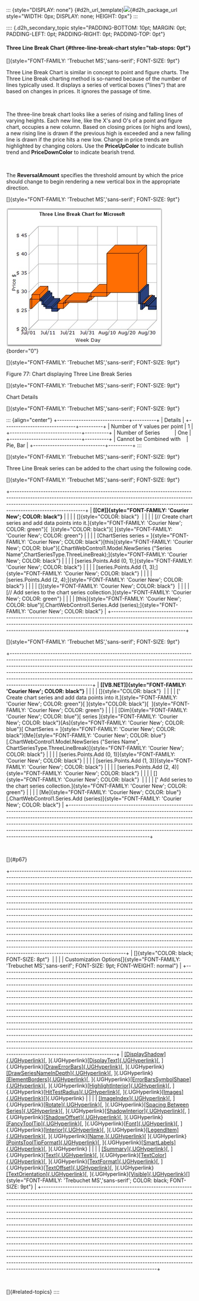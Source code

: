 ::: {style="DISPLAY: none"}
[](ms-xhelp:///?Id=d2h_url_template){#d2h_url_template}![](!package_url!){#d2h_package_url style="WIDTH: 0px; DISPLAY: none; HEIGHT: 0px"}
:::

:::: {.d2h_secondary_topic style="PADDING-BOTTOM: 10pt; MARGIN: 0pt; PADDING-LEFT: 0pt; PADDING-RIGHT: 0pt; PADDING-TOP: 0pt"}
#### Three Line Break Chart {#three-line-break-chart style="tab-stops: 0pt"}

[]{style="FONT-FAMILY: 'Trebuchet MS','sans-serif'; FONT-SIZE: 9pt"} 

Three Line Break Chart is similar in concept to point and figure charts. The Three Line Break charting method is so-named because of the number of lines typically used. It displays a series of vertical boxes (\"lines\") that are based on changes in prices. It ignores the passage of time.

 

The three-line break chart looks like a series of rising and falling lines of varying heights. Each new line, like the X\'s and O\'s of a point and figure chart, occupies a new column. Based on closing prices (or highs and lows), a new rising line is drawn if the previous high is exceeded and a new falling line is drawn if the price hits a new low. Change in price trends are highlighted by changing colors. Use the **PriceUpColor** to indicate bullish trend and **PriceDownColor** to indicate bearish trend.

 

The **ReversalAmount** specifies the threshold amount by which the price should change to begin rendering a new vertical box in the appropriate direction.

[]{style="FONT-FAMILY: 'Trebuchet MS','sans-serif'; FONT-SIZE: 9pt"} 

![](ImagesExt/image64_27.jpg){border="0"}

[]{style="FONT-FAMILY: 'Trebuchet MS','sans-serif'; FONT-SIZE: 9pt"} 

Figure 77: Chart displaying Three Line Break Series

[]{style="FONT-FAMILY: 'Trebuchet MS','sans-serif'; FONT-SIZE: 9pt"} 

Chart Details

[]{style="FONT-FAMILY: 'Trebuchet MS','sans-serif'; FONT-SIZE: 9pt"} 

::: {align="center"}
+------------------------------+----------+
| Details                                 |
+------------------------------+----------+
| Number of Y values per point | 1        |
+------------------------------+----------+
| Number of Series             | One      |
+------------------------------+----------+
| Cannot be Combined with      | Pie, Bar |
+------------------------------+----------+
:::

[]{style="FONT-FAMILY: 'Trebuchet MS','sans-serif'; FONT-SIZE: 9pt"} 

Three Line Break series can be added to the chart using the following code.

[]{style="FONT-FAMILY: 'Trebuchet MS','sans-serif'; FONT-SIZE: 9pt"} 

+-------------------------------------------------------------------------------------------------------------------------------------------------------------------------------------------------------------------------------------------------------------------------+
| **[\[C#\]]{style="FONT-FAMILY: 'Courier New'; COLOR: black"}**                                                                                                                                                                                                          |
|                                                                                                                                                                                                                                                                         |
| []{style="COLOR: black"}                                                                                                                                                                                                                                                |
|                                                                                                                                                                                                                                                                         |
| [// Create chart series and add data points into it.]{style="FONT-FAMILY: 'Courier New'; COLOR: green"}[  ]{style="COLOR: black"}[ ]{style="FONT-FAMILY: 'Courier New'; COLOR: green"}                                                                                  |
|                                                                                                                                                                                                                                                                         |
| [ChartSeries series = ]{style="FONT-FAMILY: 'Courier New'; COLOR: black"}[this]{style="FONT-FAMILY: 'Courier New'; COLOR: blue"}[.ChartWebControl1.Model.NewSeries (\"Series Name\",ChartSeriesType.ThreeLineBreak);]{style="FONT-FAMILY: 'Courier New'; COLOR: black"} |
|                                                                                                                                                                                                                                                                         |
| [series.Points.Add (0, 1);]{style="FONT-FAMILY: 'Courier New'; COLOR: black"}                                                                                                                                                                                           |
|                                                                                                                                                                                                                                                                         |
| [series.Points.Add (1, 3);]{style="FONT-FAMILY: 'Courier New'; COLOR: black"}                                                                                                                                                                                           |
|                                                                                                                                                                                                                                                                         |
| [series.Points.Add (2, 4);]{style="FONT-FAMILY: 'Courier New'; COLOR: black"}                                                                                                                                                                                           |
|                                                                                                                                                                                                                                                                         |
| []{style="FONT-FAMILY: 'Courier New'; COLOR: black"}                                                                                                                                                                                                                    |
|                                                                                                                                                                                                                                                                         |
| [// Add series to the chart series collection.]{style="FONT-FAMILY: 'Courier New'; COLOR: green"}                                                                                                                                                                       |
|                                                                                                                                                                                                                                                                         |
| [this]{style="FONT-FAMILY: 'Courier New'; COLOR: blue"}[.ChartWebControl1.Series.Add (series);]{style="FONT-FAMILY: 'Courier New'; COLOR: black"}                                                                                                                       |
+-------------------------------------------------------------------------------------------------------------------------------------------------------------------------------------------------------------------------------------------------------------------------+

[]{style="FONT-FAMILY: 'Trebuchet MS','sans-serif'; FONT-SIZE: 9pt"} 

+----------------------------------------------------------------------------------------------------------------------------------------------------------------------------------------------------------------------------------------------------------------------------------------------------------------------------------------------------------------------------------------------------------------------------------------+
| **[\[VB.NET\]]{style="FONT-FAMILY: 'Courier New'; COLOR: black"}**                                                                                                                                                                                                                                                                                                                                                                     |
|                                                                                                                                                                                                                                                                                                                                                                                                                                        |
| []{style="COLOR: black"}                                                                                                                                                                                                                                                                                                                                                                                                               |
|                                                                                                                                                                                                                                                                                                                                                                                                                                        |
| [\' Create chart series and add data points into it.]{style="FONT-FAMILY: 'Courier New'; COLOR: green"}[ ]{style="COLOR: black"}[  ]{style="FONT-FAMILY: 'Courier New'; COLOR: green"}                                                                                                                                                                                                                                                 |
|                                                                                                                                                                                                                                                                                                                                                                                                                                        |
| [Dim]{style="FONT-FAMILY: 'Courier New'; COLOR: blue"}[ series ]{style="FONT-FAMILY: 'Courier New'; COLOR: black"}[As]{style="FONT-FAMILY: 'Courier New'; COLOR: blue"}[ ChartSeries = ]{style="FONT-FAMILY: 'Courier New'; COLOR: black"}[Me]{style="FONT-FAMILY: 'Courier New'; COLOR: blue"}[.ChartWebControl1.Model.NewSeries (\"Series Name\", ChartSeriesType.ThreeLineBreak)]{style="FONT-FAMILY: 'Courier New'; COLOR: black"} |
|                                                                                                                                                                                                                                                                                                                                                                                                                                        |
| [series.Points.Add (0, 1)]{style="FONT-FAMILY: 'Courier New'; COLOR: black"}                                                                                                                                                                                                                                                                                                                                                           |
|                                                                                                                                                                                                                                                                                                                                                                                                                                        |
| [series.Points.Add (1, 3)]{style="FONT-FAMILY: 'Courier New'; COLOR: black"}                                                                                                                                                                                                                                                                                                                                                           |
|                                                                                                                                                                                                                                                                                                                                                                                                                                        |
| [series.Points.Add (2, 4)]{style="FONT-FAMILY: 'Courier New'; COLOR: black"}                                                                                                                                                                                                                                                                                                                                                           |
|                                                                                                                                                                                                                                                                                                                                                                                                                                        |
| []{style="FONT-FAMILY: 'Courier New'; COLOR: black"}                                                                                                                                                                                                                                                                                                                                                                                   |
|                                                                                                                                                                                                                                                                                                                                                                                                                                        |
| [\' Add series to the chart series collection.]{style="FONT-FAMILY: 'Courier New'; COLOR: green"}                                                                                                                                                                                                                                                                                                                                      |
|                                                                                                                                                                                                                                                                                                                                                                                                                                        |
| [Me]{style="FONT-FAMILY: 'Courier New'; COLOR: blue"}[.ChartWebControl1.Series.Add (series)]{style="FONT-FAMILY: 'Courier New'; COLOR: black"}                                                                                                                                                                                                                                                                                         |
+----------------------------------------------------------------------------------------------------------------------------------------------------------------------------------------------------------------------------------------------------------------------------------------------------------------------------------------------------------------------------------------------------------------------------------------+

 

[]{#p67} 

+------------------------------------------------------------------------------------------------------------------------------------------------------------------------------------------------------------------------------------------------------------------------------------------------------------------------------------------------------------------------------------------------------------------------------------------------------------------------------------------------------------------------------------------------------------------------------------------------------------------------------------------------------------------------------------------------------------------------------------------------------------------------------------------------------------------------------------------------------------------------------------------------------------------------------------------------------------------------------------------------------------------------------------------------------------------------------------------------------+
| []{style="COLOR: black; FONT-SIZE: 8pt"}                                                                                                                                                                                                                                                                                                                                                                                                                                                                                                                                                                                                                                                                                                                                                                                                                                                                                                                                                                                                                                                             |
|                                                                                                                                                                                                                                                                                                                                                                                                                                                                                                                                                                                                                                                                                                                                                                                                                                                                                                                                                                                                                                                                                                      |
| Customization Options[]{style="FONT-FAMILY: 'Trebuchet MS','sans-serif'; FONT-SIZE: 9pt; FONT-WEIGHT: normal"}                                                                                                                                                                                                                                                                                                                                                                                                                                                                                                                                                                                                                                                                                                                                                                                                                                                                                                                                                                                       |
+------------------------------------------------------------------------------------------------------------------------------------------------------------------------------------------------------------------------------------------------------------------------------------------------------------------------------------------------------------------------------------------------------------------------------------------------------------------------------------------------------------------------------------------------------------------------------------------------------------------------------------------------------------------------------------------------------------------------------------------------------------------------------------------------------------------------------------------------------------------------------------------------------------------------------------------------------------------------------------------------------------------------------------------------------------------------------------------------------+
| [[DisplayShadow]{.UGHyperlink}](ms-xhelp:///?Id=b5e6fa81-ab61-486d-bbf5-1ddd69c55468)[, ]{.UGHyperlink}[[DisplayText]{.UGHyperlink}](ms-xhelp:///?Id=e0eb7590-2586-4e93-9581-a4ff58acfcc4)[, ]{.UGHyperlink}[[DrawErrorBars]{.UGHyperlink}](ms-xhelp:///?Id=fc2de93d-2f39-426f-9def-bf504e3b970f)[, ]{.UGHyperlink}[[DrawSeriesNameInDepth]{.UGHyperlink}](ms-xhelp:///?Id=b5e6fa81-ab61-486d-bbf5-1ddd69c55468)[, ]{.UGHyperlink}[[ElementBorders]{.UGHyperlink}](ms-xhelp:///?Id=e0eb7590-2586-4e93-9581-a4ff58acfcc4)[, ]{.UGHyperlink}[[ErrorBarsSymbolShape]{.UGHyperlink}](ms-xhelp:///?Id=bb22dd98-ef6e-4b87-8311-a398efba5fda)[, ]{.UGHyperlink}[[HighlightInterior]{.UGHyperlink}](ms-xhelp:///?Id=ac994809-d123-4848-9541-193003fe481e)[, ]{.UGHyperlink}[[HitTestRadius]{.UGHyperlink}](ms-xhelp:///?Id=ac994809-d123-4848-9541-193003fe481e)[, ]{.UGHyperlink}[[Images]{.UGHyperlink}](ms-xhelp:///?Id=224fb9d4-f8c5-4ea3-8e41-a278338c4110)[]{.UGHyperlink}                                                                                                                             |
|                                                                                                                                                                                                                                                                                                                                                                                                                                                                                                                                                                                                                                                                                                                                                                                                                                                                                                                                                                                                                                                                                                      |
| [[ImageIndex]{.UGHyperlink}](ms-xhelp:///?Id=0a6c4ab8-e9bf-441b-9537-42d5cf80eb2e)[, ]{.UGHyperlink}[[Rotate]{.UGHyperlink}](ms-xhelp:///?Id=998be70b-5b2e-462b-a36e-bd68fd220002)[, ]{.UGHyperlink}[[Spacing Between Series]{.UGHyperlink}](ms-xhelp:///?Id=998be70b-5b2e-462b-a36e-bd68fd220002)[, ]{.UGHyperlink}[[ShadowInterior]{.UGHyperlink}](#_Ref316896987)[, ]{.UGHyperlink}[[ShadowOffset]{.UGHyperlink}](#_Ref316897012)[, ]{.UGHyperlink}[[FancyToolTip]{.UGHyperlink}](#_Ref316897173)[, ]{.UGHyperlink}[[Font]{.UGHyperlink}](#_Ref316897182)[, ]{.UGHyperlink}[[Interior]{.UGHyperlink}](ms-xhelp:///?Id=eab605b1-8f8a-4f18-8894-5808b688d536)[, ]{.UGHyperlink}[[LegendItem]{.UGHyperlink}](ms-xhelp:///?Id=997ed3c1-0166-44d9-b455-61cb06d07577)[, ]{.UGHyperlink}[[Name,]{.UGHyperlink}](ms-xhelp:///?Id=0ca8a414-fdd5-4640-a96f-f144cf6b16be)[ ]{.UGHyperlink}[[PointsToolTipFormat]{.UGHyperlink}](ms-xhelp:///?Id=a1124abe-37dd-47bb-9255-832881e55d74)[, ]{.UGHyperlink}[[SmartLabels]{.UGHyperlink}](ms-xhelp:///?Id=a78221a2-2f66-41bd-925e-bb300459b813)[, ]{.UGHyperlink} |
|                                                                                                                                                                                                                                                                                                                                                                                                                                                                                                                                                                                                                                                                                                                                                                                                                                                                                                                                                                                                                                                                                                      |
| [[Summary]{.UGHyperlink}](ms-xhelp:///?Id=e84cebdb-8c9e-4c07-a1be-3f559be3b842)[, ]{.UGHyperlink}[[Text]{.UGHyperlink}](ms-xhelp:///?Id=838f47cc-919b-482e-b839-7fe94c37de70)[, ]{.UGHyperlink}[[TextColor]{.UGHyperlink}](ms-xhelp:///?Id=2d82a5e3-8b5e-442a-a7cd-95558f6d1bb8)[, ]{.UGHyperlink}[[TextFormat]{.UGHyperlink}](ms-xhelp:///?Id=f5fcfb74-89b3-47db-8c0d-56bf3dba45e7)[, ]{.UGHyperlink}[[TextOffset]{.UGHyperlink}](ms-xhelp:///?Id=9ac024a0-198b-48a3-bbae-5cd7f82ae041)[, ]{.UGHyperlink}[[TextOrientation]{.UGHyperlink}](ms-xhelp:///?Id=20a37942-21d1-407e-8394-1b724a8f29d2)[, ]{.UGHyperlink}[[Visible]{.UGHyperlink}](ms-xhelp:///?Id=2b5f6627-1320-4a9f-8c8f-215f023234fe)[]{style="FONT-FAMILY: 'Trebuchet MS','sans-serif'; COLOR: black; FONT-SIZE: 9pt"}                                                                                                                                                                                                                                                                                                                 |
+------------------------------------------------------------------------------------------------------------------------------------------------------------------------------------------------------------------------------------------------------------------------------------------------------------------------------------------------------------------------------------------------------------------------------------------------------------------------------------------------------------------------------------------------------------------------------------------------------------------------------------------------------------------------------------------------------------------------------------------------------------------------------------------------------------------------------------------------------------------------------------------------------------------------------------------------------------------------------------------------------------------------------------------------------------------------------------------------------+

 

[]{#related-topics}
::::
